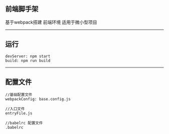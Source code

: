 ## 前端脚手架
基于webpack搭建 前端环境 适用于微小型项目
*****

## 运行
```shell
devServer: npm start
build: npm run build
```
*****

## 配置文件
```shell
//基础配置文件
webpackConfig: base.config.js

//入口文件
entryFile.js

//babelrc 配置文件
.babelrc

```

